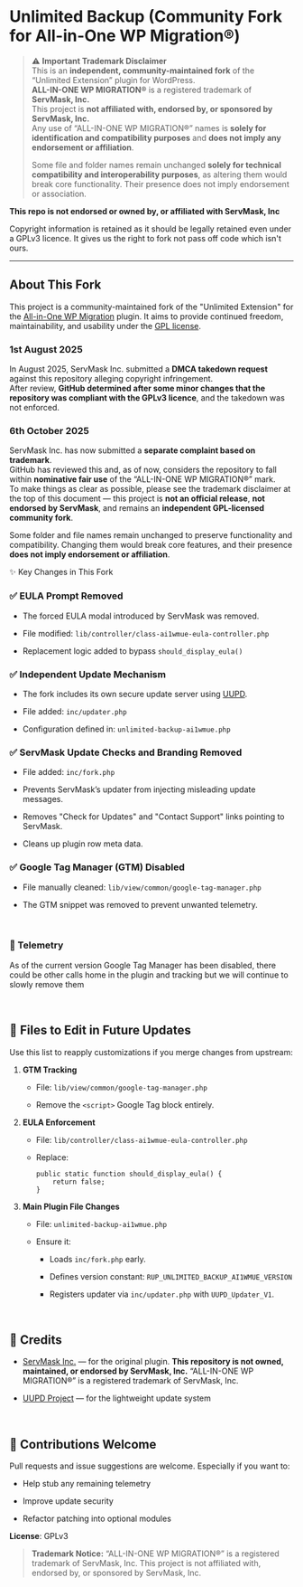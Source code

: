 # Unlimited Backup (Community Fork for All-in-One WP Migration®)

> ⚠️ **Important Trademark Disclaimer**  
> This is an **independent, community-maintained fork** of the “Unlimited Extension” plugin for WordPress.  
> **ALL-IN-ONE WP MIGRATION®** is a registered trademark of **ServMask, Inc.**  
> This project is **not affiliated with, endorsed by, or sponsored by ServMask, Inc.**  
> Any use of “ALL-IN-ONE WP MIGRATION®” names is **solely for identification and compatibility purposes** and **does not imply any endorsement or affiliation**.  
>
> Some file and folder names remain unchanged **solely for technical compatibility and interoperability purposes**, as altering them would break core functionality. Their presence does not imply endorsement or association.

**This repo is not endorsed or owned by, or affiliated with ServMask, Inc** 

Copyright information is retained as it should be legally retained even under a GPLv3 licence. It gives us the right to fork not pass off code which isn't ours. 

---

## About This Fork  

This project is a community-maintained fork of the "Unlimited Extension" for the  [All-in-One WP
Migration](https://wordpress.org/plugins/all-in-one-wp-migration/) plugin. It aims to provide continued freedom, maintainability, and usability under the [GPL
license](https://www.gnu.org/licenses/gpl-3.0.html).

### 1st August 2025

In August 2025, ServMask Inc. submitted a **DMCA takedown request** against this repository alleging copyright infringement.  
After review, **GitHub determined after some minor changes that the repository was compliant with the GPLv3 licence**, and the takedown was not enforced. 

### 6th October 2025

ServMask Inc. has now submitted a **separate complaint based on trademark**.  
GitHub has reviewed this and, as of now, considers the repository to fall within **nominative fair use** of the “ALL-IN-ONE WP MIGRATION®” mark.  
To make things as clear as possible, please see the trademark disclaimer at the top of this document — this project is **not an official release**, **not endorsed by ServMask**, and remains an **independent GPL-licensed community fork**.

Some folder and file names remain unchanged to preserve functionality and compatibility. Changing them would break core features, and their presence **does not imply endorsement or affiliation**.

✨ Key Changes in This Fork

### ✅ EULA Prompt Removed

-   The forced EULA modal introduced by ServMask was removed.

-   File modified: `lib/controller/class-ai1wmue-eula-controller.php`

-   Replacement logic added to bypass `should_display_eula()`

### ✅ Independent Update Mechanism

-   The fork includes its own secure update server using
    [UUPD](https://github.com/stingray82/uupd).

-   File added: `inc/updater.php`

-   Configuration defined in: `unlimited-backup-ai1wmue.php`

### ✅ ServMask Update Checks and Branding Removed

-   File added: `inc/fork.php`

-   Prevents ServMask’s updater from injecting misleading update messages.

-   Removes "Check for Updates" and "Contact Support" links pointing to
    ServMask.

-   Cleans up plugin row meta data.

### ✅ Google Tag Manager (GTM) Disabled

-   File manually cleaned: `lib/view/common/google-tag-manager.php`

-   The GTM snippet was removed to prevent unwanted telemetry.

 

### 🔐 Telemetry

As of the current version Google Tag Manager has been disabled, there could be
other calls home in the plugin and tracking but we will continue to slowly
remove them

 

📁 Files to Edit in Future Updates
---------------------------------

Use this list to reapply customizations if you merge changes from upstream:

1.  **GTM Tracking**

    -   File: `lib/view/common/google-tag-manager.php`

    -   Remove the `<script>` Google Tag block entirely.

2.  **EULA Enforcement**

    -   File: `lib/controller/class-ai1wmue-eula-controller.php`

    -   Replace:

        ~~~~~~~~~~~~~~~~~~~~~~~~~~~~~~~~~~~~~~~~~~~~~~~~~~~~~~~~~~~~~~~~~~~~~~~~
        public static function should_display_eula() {
            return false;
        }
        ~~~~~~~~~~~~~~~~~~~~~~~~~~~~~~~~~~~~~~~~~~~~~~~~~~~~~~~~~~~~~~~~~~~~~~~~

3.  **Main Plugin File Changes**

    -   File: `unlimited-backup-ai1wmue.php`

    -   Ensure it:

        -   Loads `inc/fork.php` early.

        -   Defines version constant: `RUP_UNLIMITED_BACKUP_AI1WMUE_VERSION`

        -   Registers updater via `inc/updater.php` with `UUPD_Updater_V1`.

 

🙌 Credits
---------

-   [ServMask Inc.](https://servmask.com/) — for the original plugin.  **This repository is not owned, maintained, or endorsed by ServMask, Inc.**  “ALL-IN-ONE WP MIGRATION®” is a registered trademark of ServMask, Inc.

-   [UUPD Project](https://github.com/stingray82/uupd) — for the lightweight
    update system

 

🤝 Contributions Welcome
-----------------------

Pull requests and issue suggestions are welcome. Especially if you want to:

-   Help stub any remaining telemetry

-   Improve update security

-   Refactor patching into optional modules

**License**: GPLv3



> **Trademark Notice:** “ALL-IN-ONE WP MIGRATION®” is a registered trademark of ServMask, Inc. This project is not affiliated with, endorsed by, or sponsored by ServMask, Inc.
